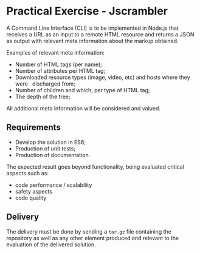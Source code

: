 Practical Exercise - Jscrambler
===============================

A Command Line Interface (CLI) is to be implemented in Node.js that
receives a URL as an input to a remote HTML resource and returns a JSON as output
with relevant meta information about the markup obtained.

Examples of relevant meta information:

* Number of HTML tags (per name);
* Number of attributes per HTML tag;
* Downloaded resource types (image, video, etc) and hosts where they were
  discharged from;
* Number of children and which, per type of HTML tag;	
* The depth of the tree;

All additional meta information will be considered and valued.

## Requirements

- Develop the solution in ES6;
- Production of unit tests;
- Production of documentation.

The expected result goes beyond functionality, being evaluated critical aspects such as:

* code performance / scalability
* safety aspects
* code quality

## Delivery

The delivery must be done by sending a `tar.gz` file containing the
repository as well as any other element produced and relevant to the
evaluation of the delivered solution.
